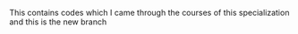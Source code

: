 This contains codes which I came through the courses of this specialization and this is the new branch
